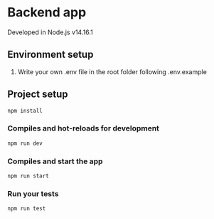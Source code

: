 # Backend app

Developed in Node.js v14.16.1

## Environment setup

1. Write your own .env file in the root folder following .env.example

## Project setup

```
npm install
```

### Compiles and hot-reloads for development

```
npm run dev
```

### Compiles and start the app

```
npm run start
```

### Run your tests

```
npm run test
```
